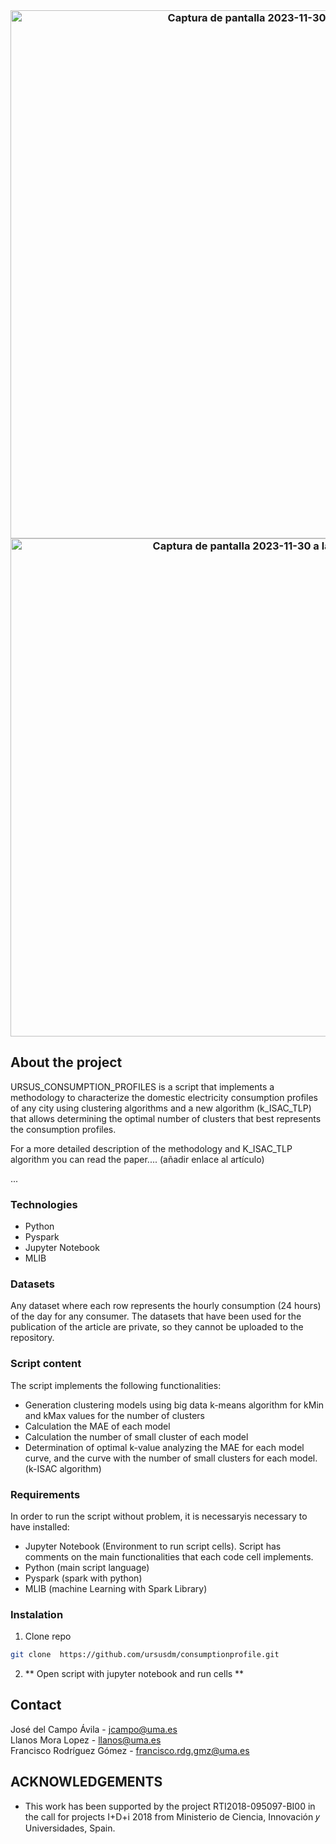 <!--
*** Thanks for checking out this README Template. If you have a suggestion that would
*** make this better, please fork the repo and create a pull request or simply open
*** an issue with the tag "enhancement".
*** Thanks again! Now go create something AMAZING! :D
-->





<!-- PROJECT SHIELDS -->
<!--
*** I'm using markdown "reference style" links for readability.
*** Reference links are enclosed in brackets [ ] instead of parentheses ( ).
*** See the bottom of this document for the declaration of the reference variables
*** for contributors-url, forks-url, etc. This is an optional, concise syntax you may use.
*** https://www.markdownguide.org/basic-syntax/#reference-style-links
-->


<!-- PROJECT LOGO -->
<br />
<p align="center">
  


  <h3 align="center"Tool that allows generating clustering models to characterize household electricity consumption profiles. It includes an implementation of the k-ISAC algorithm, an algorithm for determining the optimal number of clusters by analyzing two curves with quality indicators of the clustering models (the MAE curve of the models, and the curve with the number of small clusters that has each model) </h3>


<img width="845" alt="Captura de pantalla 2023-11-30 a las 9 24 39" src="https://github.com/ursusdm/consumptionprofiles/assets/68539118/a522fb30-ebc9-4bc2-b25b-c6e53ead6f0f">

<img width="797" alt="Captura de pantalla 2023-11-30 a las 9 24 54" src="https://github.com/ursusdm/consumptionprofiles/assets/68539118/082aff04-66fe-477e-bad1-953e001784bb">


<!-- ABOUT THE PROJECT -->
## About the project

URSUS_CONSUMPTION_PROFILES is a script that implements a methodology to characterize the domestic electricity consumption profiles of any city using clustering algorithms and a new algorithm (k_ISAC_TLP) that allows determining the optimal number of clusters that best represents the consumption profiles.

For a more detailed description of the  methodology and K_ISAC_TLP algorithm you can read the paper.... (añadir enlace al artículo)

...

### Technologies

* Python
* Pyspark
* Jupyter Notebook
* MLIB
  
 ### Datasets

 Any dataset where each row represents the hourly consumption (24 hours) of the day for any consumer. 
 The datasets that have been used for the publication of the article are private, so they cannot be uploaded to the repository.

  ### Script content
  
  The script implements the following functionalities:
  
  * Generation clustering models using big data k-means algorithm for kMin and kMax values for the number of clusters
  * Calculation the MAE of each model
  * Calculation the number of small cluster of each model
  * Determination of optimal k-value analyzing the MAE for each model curve, and the curve with the number of small clusters for each model. (k-ISAC algorithm) 

### Requirements

In order to run the script without problem, it is necessaryis necessary to have installed:

* Jupyter Notebook (Environment to run script cells). Script has comments on the main functionalities that each code cell implements.
* Python (main script language)
* Pyspark (spark with python)
* MLIB (machine Learning with Spark Library)


### Instalation


1. Clone repo
```sh
git clone  https://github.com/ursusdm/consumptionprofile.git
```
2. ** Open script with jupyter notebook and run cells **


<!-- CONTACT -->
## Contact

José del Campo Ávila  - jcampo@uma.es
</br>
Llanos Mora Lopez  - llanos@uma.es
</br>
Francisco Rodríguez Gómez  - francisco.rdg.gmz@uma.es


 
## ACKNOWLEDGEMENTS

* This work has been supported by the project RTI2018-095097-BI00 in the 
call for projects I+D+i 2018 from Ministerio de Ciencia, Innovación 𝑦 Universidades, Spain.


